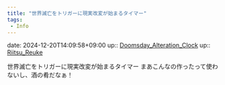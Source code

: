 ```yaml
---
title: "世界滅亡をトリガーに現実改変が始まるタイマー"
tags:
 - Info
---
```


date: 2024-12-20T14:09:58+09:00
up:: [Doomsday_Alteration_Clock](../Bar/Novel/Nacaria/Doomsday_Alteration_Clock.md)
up:: [Riitsu_Reuke](../Bar/Novel/Nacaria/Riitsu_Reuke.md)

世界滅亡をトリガーに現実改変が始まるタイマー
まあこんなの作ったって使わないし、酒の肴だなぁ！